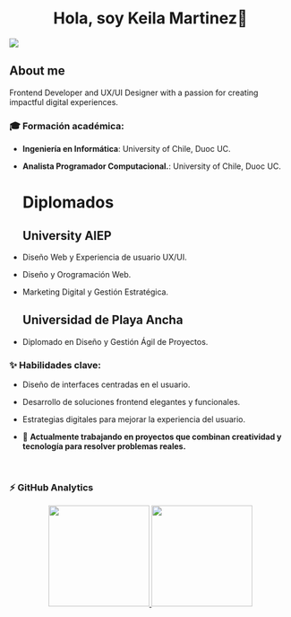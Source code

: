 <div align="center">
<h1 align="center">Hola, soy Keila Martinez👋</h1>
</div>
<img src="./kn.png">

## About me
<p>Frontend Developer and UX/UI Designer with a passion for creating impactful digital experiences.</p>

### 🎓 **Formación académica:**

  - **Ingeniería en Informática**: University of Chile, Duoc UC.
  - **Analista Programador Computacional.**: University of Chile, Duoc UC.
    
    <h1>Diplomados</h1>
    <h2>University AIEP</h2>
  - Diseño Web y Experiencia de usuario UX/UI.
  - Diseño y Orogramación Web.
  - Marketing Digital y Gestión Estratégica.
    
    <h2>Universidad de Playa Ancha</h2>
  - Diplomado en Diseño y Gestión Ágil de Proyectos.
    <br>
### ✨ **Habilidades clave:**
  - Diseño de interfaces centradas en el usuario.
  - Desarrollo de soluciones frontend elegantes y funcionales.
  - Estrategias digitales para mejorar la experiencia del usuario.
    
- 🚀 **Actualmente trabajando en proyectos que combinan creatividad y tecnología para resolver problemas reales.**

<br>

<!--
**KEIMART/KEIMART** is a ✨ _special_ ✨ repository because its `README.md` (this file) appears on your GitHub profile.

Here are some ideas to get you started:

- 🔭 I’m currently working on ...
- 🌱 I’m currently learning ...
- 👯 I’m looking to collaborate on ...
- 🤔 I’m looking for help with ...
- 💬 Ask me about ...
- 📫 How to reach me: ...
- 😄 Pronouns: ...
- ⚡ Fun fact: ...
-->
### ⚡&nbsp;GitHub Analytics

<p align="center">
<a href="https://github.com/ArisGuimera">
  <img height="180em" src="https://github-readme-stats-eight-theta.vercel.app/api?username=KEIMART&show_icons=true&theme=algolia&include_all_commits=true&count_private=true"/>
  <img height="180em" src="https://github-readme-stats-eight-theta.vercel.app/api/top-langs/?username=KEIMART&layout=compact&langs_count=8&theme=algolia"/>
</a>
</p>
